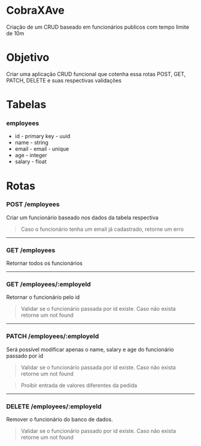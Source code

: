 # CobraXAve

Criação de um CRUD baseado em funcionários publicos com tempo limite de 10m

# Objetivo

Criar uma aplicação CRUD funcional que cotenha essa rotas
POST, GET, PATCH, DELETE e suas respectivas validações

# Tabelas

### employees

* id - primary key - uuid
* name - string
* email - email - unique
* age - integer
* salary - float

# Rotas


### POST /employees

Criar um funcionário baseado nos dados da tabela respectiva

> Caso o funcionário tenha um email já cadastrado, retorne um erro
---

### GET /employees

Retornar todos os funcionários

---

### GET /employees/:employeId

Retornar o funcionário pelo id

> Validar se o funcionário passada por id existe. Caso não exista retorne um not found
---

### PATCH /employees/:employeId

Será possível modificar apenas o name, salary e age do funcionário passado por id

> Validar se o funcionário passada por id existe. Caso não exista retorne um not found

> Proibir entrada de valores diferentes da pedida
---
### DELETE /employees/:employeId

Remover o funcionário do banco de dados.

> Validar se o funcionário passado por id existe. Caso não exista retorne um not found